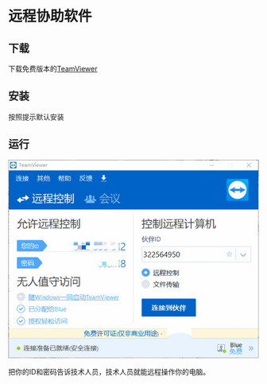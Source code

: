 # 远程协助软件

## 下载

下载免费版本的[TeamViewer](https://www.teamviewer.com/cn/)

## 安装

按照提示默认安装

## 运行

![](../.gitbook/assets/teamviewer.jpg)

把你的ID和密码告诉技术人员，技术人员就能远程操作你的电脑。

